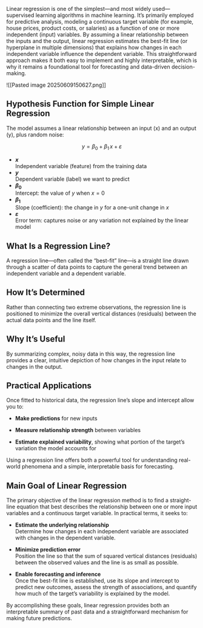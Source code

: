 Linear regression is one of the simplest—and most widely used—supervised learning algorithms in machine learning. It’s primarily employed for predictive analysis, modeling a continuous target variable (for example, house prices, product costs, or salaries) as a function of one or more independent (input) variables. By assuming a linear relationship between the inputs and the output, linear regression estimates the best-fit line (or hyperplane in multiple dimensions) that explains how changes in each independent variable influence the dependent variable. This straightforward approach makes it both easy to implement and highly interpretable, which is why it remains a foundational tool for forecasting and data-driven decision-making.

![[Pasted image 20250609150627.png]]

## Hypothesis Function for Simple Linear Regression

The model assumes a linear relationship between an input \(x\) and an output \(y\), plus random noise:

$$
y = \beta_0 + \beta_1\,x + \varepsilon
$$

- **$x$**  
  Independent variable (feature) from the training data  
- **$y$**  
  Dependent variable (label) we want to predict  
- **$\beta_0$**  
  Intercept: the value of $y$ when $x = 0$  
- **$\beta_1$**  
  Slope (coefficient): the change in $y$ for a one-unit change in $x$  
- **$\varepsilon$**  
  Error term: captures noise or any variation not explained by the linear model  


## What Is a Regression Line?

A regression line—often called the “best-fit” line—is a straight line drawn through a scatter of data points to capture the general trend between an independent variable and a dependent variable.

## How It’s Determined

Rather than connecting two extreme observations, the regression line is positioned to minimize the overall vertical distances (residuals) between the actual data points and the line itself.

## Why It’s Useful

By summarizing complex, noisy data in this way, the regression line provides a clear, intuitive depiction of how changes in the input relate to changes in the output.

## Practical Applications

Once fitted to historical data, the regression line’s slope and intercept allow you to:

- **Make predictions** for new inputs
    
- **Measure relationship strength** between variables
    
- **Estimate explained variability**, showing what portion of the target’s variation the model accounts for
    

Using a regression line offers both a powerful tool for understanding real-world phenomena and a simple, interpretable basis for forecasting.

## Main Goal of Linear Regression

The primary objective of the linear regression method is to find a straight-line equation that best describes the relationship between one or more input variables and a continuous target variable. In practical terms, it seeks to:

- **Estimate the underlying relationship**  
    Determine how changes in each independent variable are associated with changes in the dependent variable.
    
- **Minimize prediction error**  
    Position the line so that the sum of squared vertical distances (residuals) between the observed values and the line is as small as possible.
    
- **Enable forecasting and inference**  
    Once the best-fit line is established, use its slope and intercept to predict new outcomes, assess the strength of associations, and quantify how much of the target’s variability is explained by the model.
    

By accomplishing these goals, linear regression provides both an interpretable summary of past data and a straightforward mechanism for making future predictions.
